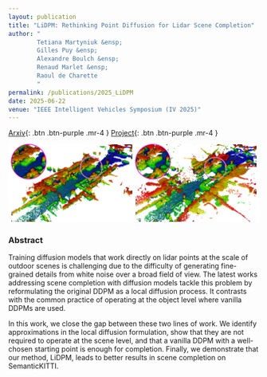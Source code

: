 ```yaml
---
layout: publication
title: "LiDPM: Rethinking Point Diffusion for Lidar Scene Completion"
author: "
        Tetiana Martyniuk &ensp;
        Gilles Puy &ensp;
        Alexandre Boulch &ensp;
        Renaud Marlet &ensp;
        Raoul de Charette
        "
permalink: /publications/2025_LiDPM
date: 2025-06-22
venue: "IEEE Intelligent Vehicles Symposium (IV 2025)"
---
```


[Arxiv](https://arxiv.org/abs/2504.17791){: .btn .btn-purple .mr-4 }
[Project](https://astra-vision.github.io/LiDPM/){: .btn .btn-purple .mr-4 }


![LiDPM teaser](/files/2025_LiDPM/teaser.png)

### Abstract

Training diffusion models that work directly on lidar points at the scale of outdoor scenes is challenging due to the difficulty of generating fine-grained details from white noise over a broad field of view. The latest works addressing scene completion with diffusion models tackle this problem by reformulating the original DDPM as a local diffusion process. It contrasts with the common practice of operating at the object level where vanilla DDPMs are used.

In this work, we close the gap between these two lines of work. We identify approximations in the local diffusion formulation, show that they are not required to operate at the scene level, and that a vanilla DDPM with a well-chosen starting point is enough for completion. Finally, we demonstrate that our method, LiDPM, leads to better results in scene completion on SemanticKITTI.